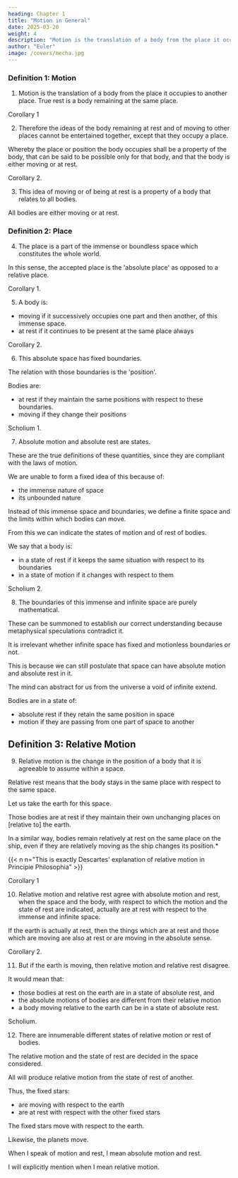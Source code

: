 ```yaml
---
heading: Chapter 1
title: "Motion in General"
date: 2025-03-20
weight: 4
description: "Motion is the translation of a body from the place it occupies to another place. True rest is a body remaining at the same place."
author: "Euler"
image: /covers/mecha.jpg
---
```



<!-- EULER'S MECHANICA VOL. 1. -->

### Definition 1: Motion

1. Motion is the translation of a body from the place it occupies to another place. True rest is a body remaining at the same place. 

Corollary 1

2. Therefore the ideas of the body remaining at rest and of moving to other places cannot be entertained together, except that they occupy a place. 

Whereby the place or position the body occupies shall be a property of the body, that can be said to be possible only for that body, and that the body is either moving or at rest.

Corollary 2.

3. This idea of moving or of being at rest is a property of a body that relates to all bodies. 

All bodies are either moving or at rest.


### Definition  2: Place

4. The place is a part of the immense or boundless space which constitutes the whole world.

In this sense, the accepted place is the 'absolute place' as opposed to a relative place.


Corollary 1.

5. A body is:
- moving if it successively occupies one part and then another, of this immense space.
- at rest if it continues to be present at the same place always


Corollary 2.

6. This absolute space has fixed boundaries.

The relation with those boundaries is the 'position'.

Bodies are:
- at rest if they maintain the same positions with respect to these boundaries. 
- moving if they change their positions


Scholium 1.

7. Absolute motion and absolute rest are states. 

These are the true definitions of these quantities, since they are compliant with the laws of motion.

We are unable to form a fixed idea of this because of:
- the immense nature of space
- its unbounded nature

Instead of this immense space and boundaries, we define a finite space and the limits within which bodies can move.

From this we can indicate the states of motion and of rest of bodies.

We say that a body is:
- in a state of rest if it keeps the same situation with respect to its boundaries 
- in a state of motion if it changes with respect to them


Scholium 2.

8. The boundaries of this immense and infinite space are purely mathematical.

These can be summoned to establish our correct understanding because metaphysical speculations contradict it.

It is irrelevant whether infinite space has fixed and motionless boundaries or not. 

<!-- if we do not assert to give fixed and motionless boundaries to infinite space; but instead assert that space may have or may not have attending boundaries, then  -->

This is because we can still postulate that space can have absolute motion and absolute rest in it.

 <!-- , such as we are about to contemplate; and that such a finite space may indicate the state of motion or of rest of a body. -->

The mind can abstract for us from the universe a void of infinite extend.

<!-- We can consider bodies to be arranged in that space so that, if they , then they are  -->

Bodies are in a state of:
- absolute rest if they retain the same position in space
- motion if they are passing from one part of space to another


## Definition 3: Relative Motion

9. Relative motion is the change in the position of a body that it is agreeable to assume within a space.

Relative rest means that the body stays in the same place with respect to the same space. 

Let us take the earth for this space.

Those bodies are at rest if they maintain their own unchanging places on [relative to] the earth.

<!-- We are accustomed to say only those to be moving that proceed [p. 4] from one place to another with respect to the earth.  -->

In a similar way, bodies remain relatively at rest on the same place on the ship, even if they are relatively moving as the ship changes its position.*

{{< n n="This is exactly Descartes' explanation of relative motion in Principie Philosophia" >}}

<!-- that change their position on the ship. -->

<!-- [The view of the universe from the 17th century onwards was thus one of an immense
almost empty void in which there were fixed bodies or stars that acted as reference
points. This was called absolute space. A body at rest in absolute space was absolutely at
rest, and any body moving in absolute space was in absolute motion. There was thus a preferred frame of reference. Other moving frames of reference associated with bodies
such as the earth could be used for convenience, and the speeds of bodies in such frames
related to their absolute counterparts.] -->

Corollary 1

10. Relative motion and relative rest agree with absolute motion and rest, when the space and the body, with respect to which the motion and the state of rest are indicated, actually are at rest with respect to the immense and infinite space.

If the earth is actually at rest, then the things which are at rest and those which are moving are also at rest or are moving in the absolute sense.


Corollary 2.

11. But if the earth is moving, then relative motion and relative rest disagree.

 <!-- [with their absolute counterparts] if that space is moving.  -->

<!-- For if the earth is not at rest with respect to the infinite space, neither  -->

It would mean that:
- those bodies at rest on the earth are in a state of absolute rest, and
- the absolute motions of bodies are different from their relative motion
- a body moving relative to the earth can be in a state of absolute rest.


Scholium.

12. There are innumerable different states of relative motion or rest of bodies.

<!-- indeed as one or another space is assumed,  -->

The relative motion and the state of rest are decided in the space considered.

All will produce relative motion from the state of rest of another. 

Thus, the fixed stars:
- are moving with respect to the earth
- are at rest with respect with the other fixed stars

The fixed stars move with respect to the earth.

Likewise, the planets move. 

When I speak of motion and rest, I mean absolute motion and rest.

I will explicitly mention when I mean relative motion. 

 <!-- [to be the reference frame], unless I advise that relative motion is to be considered, and that will be brought to your attention. -->


